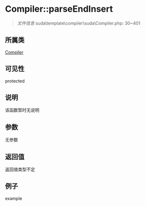 # Compiler::parseEndInsert

> *文件信息* suda\template\compiler\suda\Compiler.php: 30~401
## 所属类 

[Compiler](../Compiler.md)

## 可见性

  protected  
## 说明

该函数暂时无说明

## 参数

无参数

## 返回值
返回值类型不定

## 例子

example